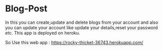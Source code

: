 # Blog-Post

In this you can create,update and delete blogs from your account and also you can update your account like update your details,reset your password etc.
This app is deployed on heroku.

So Use this web app : https://rocky-thicket-36743.herokuapp.com/
